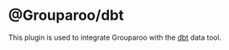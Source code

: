 # @Grouparoo/dbt

This plugin is used to integrate Grouparoo with the [dbt](https://www.getdbt.com) data tool.
